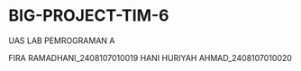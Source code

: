 # BIG-PROJECT-TIM-6
UAS LAB PEMROGRAMAN A

FIRA RAMADHANI_2408107010019
HANI HURIYAH AHMAD_2408107010020
